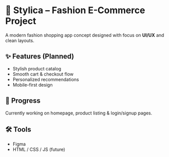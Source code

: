 # 👗 Stylica – Fashion E-Commerce Project  

A modern fashion shopping app concept designed with focus on **UI/UX** and clean layouts.  

## ✨ Features (Planned)
- Stylish product catalog  
- Smooth cart & checkout flow  
- Personalized recommendations  
- Mobile-first design  

## 🚀 Progress
Currently working on homepage, product listing & login/signup pages.  

## 🛠️ Tools
- Figma  
- HTML / CSS / JS (future)  
